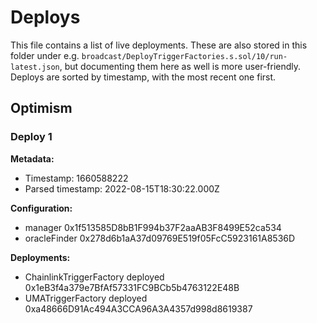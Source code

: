 # Deploys

This file contains a list of live deployments.
These are also stored in this folder under e.g. `broadcast/DeployTriggerFactories.s.sol/10/run-latest.json`, but documenting them here as well is more user-friendly.
Deploys are sorted by timestamp, with the most recent one first.

## Optimism

### Deploy 1

**Metadata:**

- Timestamp: 1660588222
- Parsed timestamp: 2022-08-15T18:30:22.000Z

**Configuration:**

- manager 0x1f513585D8bB1F994b37F2aaAB3F8499E52ca534
- oracleFinder 0x278d6b1aA37d09769E519f05FcC5923161A8536D

**Deployments:**

- ChainlinkTriggerFactory deployed 0x1eB3f4a379e7BfAf57331FC9BCb5b4763122E48B
- UMATriggerFactory deployed 0xa48666D91Ac494A3CCA96A3A4357d998d8619387